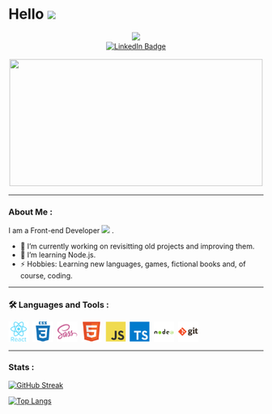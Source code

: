 <h1>
  Hello
  <img src="https://media.giphy.com/media/hvRJCLFzcasrR4ia7z/giphy.gif" width="30px"/>
</h1>

<div id="header" align="center">
<!-- Find gif on https://giphy.com/gifs/thecodingspacerd-code-coding-codecodecode-KEYMsj2LcXzfcTP5ii -->
  <img src="https://media.giphy.com/media/KEYMsj2LcXzfcTP5ii/giphy.gif" width="100"/>

<div id="badges">
  <a href="https://www.linkedin.com/in/filipy-tavares-208809256/">
    <img src="https://img.shields.io/badge/LinkedIn-blue?style=for-the-badge&logo=linkedin&logoColor=white" alt="LinkedIn Badge"/>
  </a>
</div>

<img src="https://komarev.com/ghpvc/?username=FilipyTav&style=flat-square&color=blue" alt=""/>
</div>

<div align="center">
<!-- Find gif on: https://giphy.com/gifs/cheezburger-coding-cheezburgernerds-13UZisxBxkjPwI -->
  <img src="https://media.giphy.com/media/13UZisxBxkjPwI/giphy.gif" width="500" height="250"/>
</div>

---

### About Me :

I am a Front-end Developer
<img src="https://media.giphy.com/media/WUlplcMpOCEmTGBtBW/giphy.gif" width="30">
.

-   🔭 I’m currently working on revisitting old projects and improving them.
-   🌱 I’m learning Node.js.
-   ⚡ Hobbies: Learning new languages, games, fictional books and, of course,
    coding.

---

### :hammer_and_wrench: Languages and Tools :

<div>
  <img src="https://github.com/devicons/devicon/blob/master/icons/react/react-original-wordmark.svg" title="React" alt="React" width="40" height="40"/>&nbsp;
  <img src="https://github.com/devicons/devicon/blob/master/icons/css3/css3-plain-wordmark.svg"  title="CSS3" alt="CSS" width="40" height="40"/>&nbsp;
  <img src="https://github.com/devicons/devicon/blob/master/icons/sass/sass-original.svg" title="Sass" **alt="Sass" width="40" height="40"/>&nbsp;
  <img src="https://github.com/devicons/devicon/blob/master/icons/html5/html5-original.svg" title="HTML5" alt="HTML" width="40" height="40"/>&nbsp;
  <img src="https://github.com/devicons/devicon/blob/master/icons/javascript/javascript-original.svg" title="JavaScript" alt="JavaScript" width="40" height="40"/>&nbsp;
  <img src="https://github.com/devicons/devicon/blob/master/icons/typescript/typescript-original.svg" title="Typescript" **alt="Typescript" width="40" height="40"/>&nbsp;
  <img src="https://github.com/devicons/devicon/blob/master/icons/nodejs/nodejs-original-wordmark.svg" title="NodeJS" alt="NodeJS" width="40" height="40"/>&nbsp;
  <img src="https://github.com/devicons/devicon/blob/master/icons/git/git-original-wordmark.svg" title="Git" **alt="Git" width="40" height="40"/>&nbsp;
</div>

---

### Stats :

[![GitHub Streak](https://github-readme-streak-stats.herokuapp.com?user=FilipyTav&theme=radical&border_radius=5&date_format=j%20M%5B%20Y%5D&mode=weekly)](https://git.io/streak-stats)

[![Top Langs](https://github-readme-stats.vercel.app/api/top-langs/?username=FilipyTav&layout=compact&theme=vision-friendly-dark)](https://github.com/anuraghazra/github-readme-stats)

